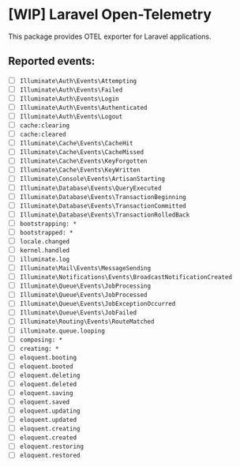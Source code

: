 # [WIP] Laravel Open-Telemetry
This package provides OTEL exporter for Laravel applications.

## Reported events:
- [ ] `Illuminate\Auth\Events\Attempting`
- [ ] `Illuminate\Auth\Events\Failed`
- [ ] `Illuminate\Auth\Events\Login`
- [ ] `Illuminate\Auth\Events\Authenticated`
- [ ] `Illuminate\Auth\Events\Logout`
- [ ] `cache:clearing`
- [ ] `cache:cleared`
- [ ] `Illuminate\Cache\Events\CacheHit`
- [ ] `Illuminate\Cache\Events\CacheMissed`
- [ ] `Illuminate\Cache\Events\KeyForgotten`
- [ ] `Illuminate\Cache\Events\KeyWritten`
- [ ] `Illuminate\Console\Events\ArtisanStarting`
- [ ] `Illuminate\Database\Events\QueryExecuted`
- [ ] `Illuminate\Database\Events\TransactionBeginning`
- [ ] `Illuminate\Database\Events\TransactionCommitted`
- [ ] `Illuminate\Database\Events\TransactionRolledBack`
- [ ] `bootstrapping: *`
- [ ] `bootstrapped: *`
- [ ] `locale.changed`
- [ ] `kernel.handled`
- [ ] `illuminate.log`
- [ ] `Illuminate\Mail\Events\MessageSending`
- [ ] `Illuminate\Notifications\Events\BroadcastNotificationCreated`
- [ ] `Illuminate\Queue\Events\JobProcessing`
- [ ] `Illuminate\Queue\Events\JobProcessed`
- [ ] `Illuminate\Queue\Events\JobExceptionOccurred`
- [ ] `Illuminate\Queue\Events\JobFailed`
- [ ] `Illuminate\Routing\Events\RouteMatched`
- [ ] `illuminate.queue.looping`
- [ ] `composing: *`
- [ ] `creating: *`
- [ ] `eloquent.booting`
- [ ] `eloquent.booted`
- [ ] `eloquent.deleting`
- [ ] `eloquent.deleted`
- [ ] `eloquent.saving`
- [ ] `eloquent.saved`
- [ ] `eloquent.updating`
- [ ] `eloquent.updated`
- [ ] `eloquent.creating`
- [ ] `eloquent.created`
- [ ] `eloquent.restoring`
- [ ] `eloquent.restored`
